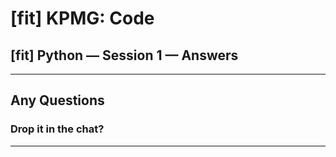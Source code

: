 # [fit] KPMG: Code
## [fit] Python — Session 1 — Answers

---

## Any Questions
### Drop it in the chat?

---